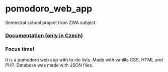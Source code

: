 # pomodoro_web_app
Semestral school project from ZWA subject.


### [Documentation (only in Czech)](https://github.com/kategulina/pomodoro_web_app/blob/main/documentation/documentation.pdf)

### Focus time!
It is a pomodoro web app with to-do lists. 
Made with vanilla CSS, HTML and PHP.
Database was made with JSON files.
